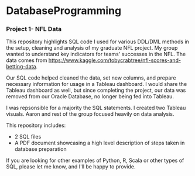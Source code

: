 # DatabaseProgramming
### Project 1- NFL Data
This repository highlights SQL code I used for various DDL/DML methods in the setup, cleaning and analysis of my graduate NFL project. My group wanted to understand key indicators for teams' successes in the NFL. The data comes from https://www.kaggle.com/tobycrabtree/nfl-scores-and-betting-data.

Our SQL code helped cleaned the data, set new columns, and prepare necessary information for usage in a Tableau dashboard. I would share the Tableau dashboard as well, but since completing the project, our data was removed from our Oracle Database, no longer being fed into Tableau. 

I was repsonsible for a majority the SQL statements. I created two Tableau visuals. Aaron and rest of the group focused heavily on data analysis.

This repository includes:
- 2 SQL files
- A PDF document showcasing a high level description of steps taken in database preparation

If you are looking for other examples of Python, R, Scala or other types of SQL, please let me know, and I'll be happy to provide.
